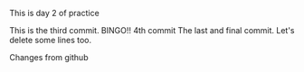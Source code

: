 This is day 2 of practice

This is the third commit. BINGO!!
4th commit
The last and final commit. Let's delete some lines too. 

Changes from github
